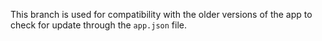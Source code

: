 This branch is used for compatibility with the older versions of the app to check for update through the `app.json` file.